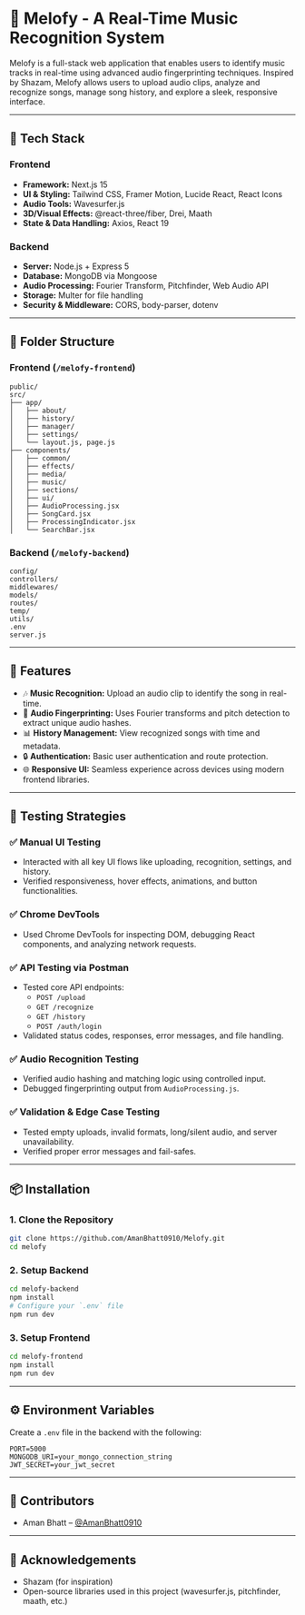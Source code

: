 # 🎵 Melofy - A Real-Time Music Recognition System

Melofy is a full-stack web application that enables users to identify music tracks in real-time using advanced audio fingerprinting techniques. Inspired by Shazam, Melofy allows users to upload audio clips, analyze and recognize songs, manage song history, and explore a sleek, responsive interface.

---

## 🔧 Tech Stack

### Frontend
- **Framework:** Next.js 15
- **UI & Styling:** Tailwind CSS, Framer Motion, Lucide React, React Icons
- **Audio Tools:** Wavesurfer.js
- **3D/Visual Effects:** @react-three/fiber, Drei, Maath
- **State & Data Handling:** Axios, React 19

### Backend
- **Server:** Node.js + Express 5
- **Database:** MongoDB via Mongoose
- **Audio Processing:** Fourier Transform, Pitchfinder, Web Audio API
- **Storage:** Multer for file handling
- **Security & Middleware:** CORS, body-parser, dotenv

---

## 📁 Folder Structure

### Frontend (`/melofy-frontend`)
```
public/
src/
├── app/
│   ├── about/
│   ├── history/
│   ├── manager/
│   ├── settings/
│   └── layout.js, page.js
├── components/
│   ├── common/
│   ├── effects/
│   ├── media/
│   ├── music/
│   ├── sections/
│   ├── ui/
│   ├── AudioProcessing.jsx
│   ├── SongCard.jsx
│   ├── ProcessingIndicator.jsx
│   └── SearchBar.jsx
```

### Backend (`/melofy-backend`)
```
config/
controllers/
middlewares/
models/
routes/
temp/
utils/
.env
server.js
```

---

## 🚀 Features

- 🎶 **Music Recognition:** Upload an audio clip to identify the song in real-time.
- 🧠 **Audio Fingerprinting:** Uses Fourier transforms and pitch detection to extract unique audio hashes.
- 📊 **History Management:** View recognized songs with time and metadata.
- 🔒 **Authentication:** Basic user authentication and route protection.
- 🌐 **Responsive UI:** Seamless experience across devices using modern frontend libraries.

---

## 🧪 Testing Strategies

### ✅ Manual UI Testing
- Interacted with all key UI flows like uploading, recognition, settings, and history.
- Verified responsiveness, hover effects, animations, and button functionalities.

### ✅ Chrome DevTools
- Used Chrome DevTools for inspecting DOM, debugging React components, and analyzing network requests.

### ✅ API Testing via Postman
- Tested core API endpoints:
  - `POST /upload`
  - `GET /recognize`
  - `GET /history`
  - `POST /auth/login`
- Validated status codes, responses, error messages, and file handling.

### ✅ Audio Recognition Testing
- Verified audio hashing and matching logic using controlled input.
- Debugged fingerprinting output from `AudioProcessing.js`.

### ✅ Validation & Edge Case Testing
- Tested empty uploads, invalid formats, long/silent audio, and server unavailability.
- Verified proper error messages and fail-safes.

---

## 📦 Installation

### 1. Clone the Repository
```bash
git clone https://github.com/AmanBhatt0910/Melofy.git
cd melofy
```

### 2. Setup Backend
```bash
cd melofy-backend
npm install
# Configure your `.env` file
npm run dev
```

### 3. Setup Frontend
```bash
cd melofy-frontend
npm install
npm run dev
```

---

## ⚙️ Environment Variables

Create a `.env` file in the backend with the following:
```
PORT=5000
MONGODB_URI=your_mongo_connection_string
JWT_SECRET=your_jwt_secret
```

---

## 👥 Contributors

* Aman Bhatt – [@AmanBhatt0910](https://github.com/AmanBhatt0910)

---

## 📌 Acknowledgements

* Shazam (for inspiration)
* Open-source libraries used in this project (wavesurfer.js, pitchfinder, maath, etc.)
